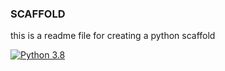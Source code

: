 ### SCAFFOLD

this is a readme file for creating a python scaffold


[![Python 3.8](https://github.com/isaacbull/scaffold/actions/workflows/main.yml/badge.svg)](https://github.com/isaacbull/scaffold/actions/workflows/main.yml)

